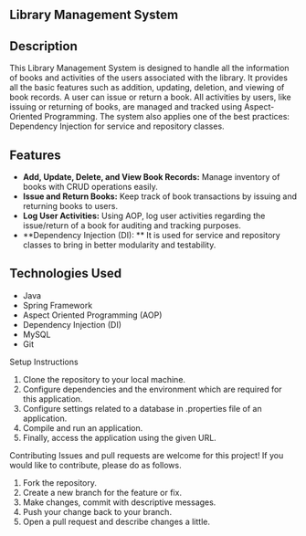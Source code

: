 ## Library Management System

## Description
This Library Management System is designed to handle all the information of books and activities of the users associated with the library. 
It provides all the basic features such as addition, updating, deletion, and viewing of book records. A user can issue or return a book. 
All activities by users, like issuing or returning of books, are managed and tracked using Aspect-Oriented Programming.
The system also applies one of the best practices: Dependency Injection for service and repository classes.

## Features
- **Add, Update, Delete, and View Book Records:** Manage inventory of books with CRUD operations easily.
- **Issue and Return Books:** Keep track of book transactions by issuing and returning books to users.
- **Log User Activities:** Using AOP, log user activities regarding the issue/return of a book for auditing and tracking purposes.
- **Dependency Injection (DI): ** It is used for service and repository classes to bring in better modularity and testability.

## Technologies Used
- Java
- Spring Framework
- Aspect Oriented Programming (AOP)
- Dependency Injection (DI)
- MySQL
- Git

Setup Instructions
1. Clone the repository to your local machine.
2. Configure dependencies and the environment which are required for this application.
3. Configure settings related to a database in .properties file of an application.
4. Compile and run an application.
5. Finally, access the application using the given URL.

Contributing
Issues and pull requests are welcome for this project! If you would like to contribute, please do as follows.
1. Fork the repository.
2. Create a new branch for the feature or fix.
3. Make changes, commit with descriptive messages.
4. Push your change back to your branch.
5. Open a pull request and describe changes a little.
